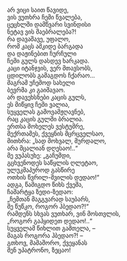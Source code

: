 არ ვიცი საით წავიდე,  
ვის ვუთხრა ჩემი წვალება,  
ცეცხლში დამწვარი სვინდისი  
ნეტავ ვის შაებრალება?!  
რა დავაშავე, უფალო,  
რომ კაცს ამკიდე ბარგადა  
და დაჟინებით ჩურჩული  
ჩემი გულს დასდევ ხარკადა.  
კაცი იტანჯვის, ვერ მთავსობს,  
ცდილობს გამაგდოს ჩქარაო…  
მაგრამ უჩემოდ სახელი  
ბევრმა კი გაიშავაო.  
არ დავეხსნები კაცის გულს,  
ეს მიწყივ ჩემი ვალია,  
სუყველას გამოვამჟღავნებ,  
რაც კაცის გულში ბრალია.  
ერთსა მოხელეს ვესტუმრე,  
მექრთამეს, ქვეყნის მცრცველსაო,  
მითხრა: „სად მოხვალ, მურდალო,  
არა მცალიან დღესაო!..“  
მე ვუპასუხე: „გაჩუმდი,  
გცხვენოდეს საწყლის ღლეტაო,  
ულუკმაპუროდ გასწირე  
ოთხის წვრილ-შვილის დედაო!“  
ადგა, წამიგდო წიხს ქვეშა,  
ჩამარტყა ზედი-ზედაო:  
„ჩემთან მაგგვარად საუბარს,  
შე წუწკო, როგორ ჰბედაო?!“  
რამდენს სხვას ვუთხარ, ვინ მოსთვლის,  
„როგორ გაჰყიდეთ დედაო!..“  
სუყველამ წიხლით გამთელა, –  
მაგას როგორა ჰბედაო?! –  
გთხოვ, მამაშორო, ქვეყანას  
შენ უპატრონო, ზეცაო!